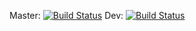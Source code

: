 Master: [![Build Status](https://travis-ci.org/GeoDaCenter/spatial_access.svg?branch=master)](https://travis-ci.org/GeoDaCenter/spatial_access)
Dev: [![Build Status](https://travis-ci.org/GeoDaCenter/spatial_access.svg?branch=dev_logan)](https://travis-ci.org/GeoDaCenter/spatial_access)
